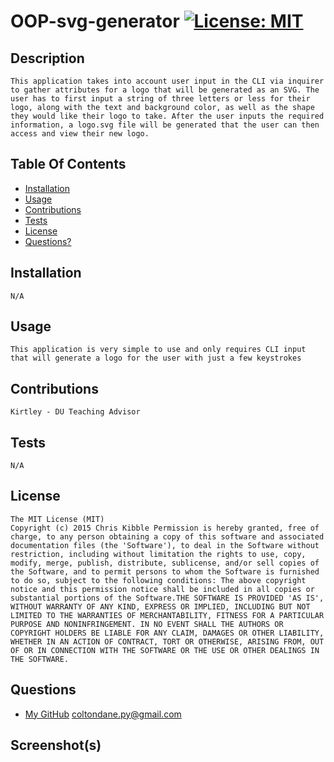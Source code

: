 # OOP-svg-generator [![License: MIT](https://img.shields.io/badge/License-MIT-yellow.svg)](https://opensource.org/licenses/MIT)
## Description
    This application takes into account user input in the CLI via inquirer to gather attributes for a logo that will be generated as an SVG. The user has to first input a string of three letters or less for their logo, along with the text and background color, as well as the shape they would like their logo to take. After the user inputs the required information, a logo.svg file will be generated that the user can then access and view their new logo.
## Table Of Contents
- [Installation](#installation)
- [Usage](#usage)
- [Contributions](#contributions)
- [Tests](#tests)
- [License](#license)
- [Questions?](#questions)
## Installation
    N/A
## Usage
    This application is very simple to use and only requires CLI input that will generate a logo for the user with just a few keystrokes
## Contributions
    Kirtley - DU Teaching Advisor
## Tests
    N/A
## License
    The MIT License (MIT)
	Copyright (c) 2015 Chris Kibble Permission is hereby granted, free of charge, to any person obtaining a copy of this software and associated documentation files (the 'Software'), to deal in the Software without restriction, including without limitation the rights to use, copy, modify, merge, publish, distribute, sublicense, and/or sell copies of the Software, and to permit persons to whom the Software is furnished to do so, subject to the following conditions: The above copyright notice and this permission notice shall be included in all copies or substantial portions of the Software.THE SOFTWARE IS PROVIDED 'AS IS', WITHOUT WARRANTY OF ANY KIND, EXPRESS OR IMPLIED, INCLUDING BUT NOT LIMITED TO THE WARRANTIES OF MERCHANTABILITY, FITNESS FOR A PARTICULAR PURPOSE AND NONINFRINGEMENT. IN NO EVENT SHALL THE AUTHORS OR COPYRIGHT HOLDERS BE LIABLE FOR ANY CLAIM, DAMAGES OR OTHER LIABILITY, WHETHER IN AN ACTION OF CONTRACT, TORT OR OTHERWISE, ARISING FROM, OUT OF OR IN CONNECTION WITH THE SOFTWARE OR THE USE OR OTHER DEALINGS IN THE SOFTWARE.
## Questions
- [My GitHub](https://github.com/coltondane)
    coltondane.py@gmail.com
## Screenshot(s)